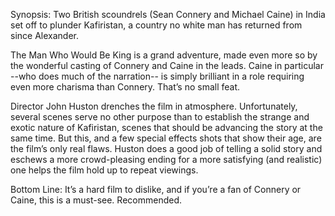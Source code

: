 Synopsis: Two British scoundrels (Sean Connery and Michael Caine) in India set off to plunder Kafiristan, a country no white man has returned from since Alexander.

The Man Who Would Be King is a grand adventure, made even more so by the wonderful casting of Connery and Caine in the leads. Caine in particular --who does much of the narration-- is simply brilliant in a role requiring even more charisma than Connery.  That’s no small feat.

Director John Huston drenches the film in atmosphere.  Unfortunately, several scenes serve no other purpose than to establish the strange and exotic nature of Kafiristan, scenes that should be advancing the story at the same time.  But this, and a few special effects shots that show their age, are the film’s only real flaws.  Huston does a good job of telling a solid story and eschews a more crowd-pleasing ending for a more satisfying (and realistic) one helps the film hold up to repeat viewings.

Bottom Line: It’s a hard film to dislike, and if you’re a fan of Connery or Caine, this is a must-see.  Recommended.